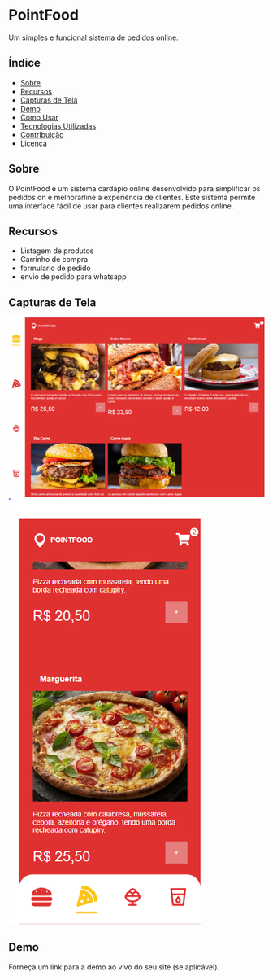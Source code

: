 # PointFood

Um simples e funcional sistema de pedidos online.

## Índice

- [Sobre](#sobre)
- [Recursos](#recursos)
- [Capturas de Tela](#capturas-de-tela)
- [Demo](#demo)
- [Como Usar](#como-usar)
- [Tecnologias Utilizadas](#tecnologias-utilizadas)
- [Contribuição](#contribuição)
- [Licença](#licença)

## Sobre

O PointFood é um sistema cardápio online desenvolvido para simplificar os pedidos on e melhorarline  a experiência de clientes. Este sistema permite uma interface fácil de usar para clientes realizarem pedidos online.

## Recursos

- Listagem de produtos
- Carrinho de compra
- formulario de pedido
- envio de pedido para whatsapp

## Capturas de Tela
<img src='./src/assets/Capturar.PNG'/>
<img src='./src/assets/CapturarMobile.PNG'/>


## Demo

Forneça um link para a demo ao vivo do seu site (se aplicável).


